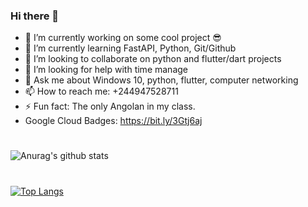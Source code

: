 ### Hi there 👋

- 🔭 I’m currently working on some cool project 😎
- 🌱 I’m currently learning FastAPI, Python, Git/Github
- 👯 I’m looking to collaborate on python and flutter/dart projects
- 🤔 I’m looking for help with time manage
- 💬 Ask me about Windows 10, python, flutter, computer networking
- 📫 How to reach me: +244947528711
- ⚡ Fun fact: The only Angolan in my class.
- Google Cloud Badges: https://bit.ly/3Gtj6aj

#

![Anurag's github stats](https://github-readme-stats.vercel.app/api?username=antonio-pedro99)
#
[![Top Langs](https://github-readme-stats.vercel.app/api/top-langs/?username=antonio-pedro99)](https://github.com/antonio-pedro/github-readme-stats)
